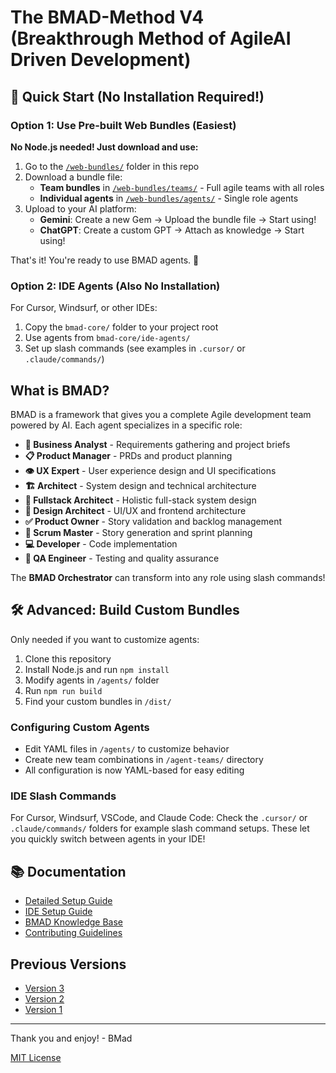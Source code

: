 # The BMAD-Method V4 (Breakthrough Method of AgileAI Driven Development)

## 🚀 Quick Start (No Installation Required!)

### Option 1: Use Pre-built Web Bundles (Easiest)

**No Node.js needed! Just download and use:**

1. Go to the [`/web-bundles/`](web-bundles/) folder in this repo
2. Download a bundle file:
   - **Team bundles** in [`/web-bundles/teams/`](web-bundles/teams/) - Full agile teams with all roles
   - **Individual agents** in [`/web-bundles/agents/`](web-bundles/agents/) - Single role agents
3. Upload to your AI platform:
   - **Gemini**: Create a new Gem → Upload the bundle file → Start using!
   - **ChatGPT**: Create a custom GPT → Attach as knowledge → Start using!

That's it! You're ready to use BMAD agents. 🎉

### Option 2: IDE Agents (Also No Installation)

For Cursor, Windsurf, or other IDEs:

1. Copy the `bmad-core/` folder to your project root
2. Use agents from `bmad-core/ide-agents/`
3. Set up slash commands (see examples in `.cursor/` or `.claude/commands/`)

## What is BMAD?

BMAD is a framework that gives you a complete Agile development team powered by AI. Each agent specializes in a specific role:

- **🧠 Business Analyst** - Requirements gathering and project briefs
- **📋 Product Manager** - PRDs and product planning
- **👁️ UX Expert** - User experience design and UI specifications
- **🏗️ Architect** - System design and technical architecture
- **🔄 Fullstack Architect** - Holistic full-stack system design
- **🎨 Design Architect** - UI/UX and frontend architecture
- **✅ Product Owner** - Story validation and backlog management
- **📝 Scrum Master** - Story generation and sprint planning
- **💻 Developer** - Code implementation
- **🧪 QA Engineer** - Testing and quality assurance

The **BMAD Orchestrator** can transform into any role using slash commands!

## 🛠️ Advanced: Build Custom Bundles

Only needed if you want to customize agents:

1. Clone this repository
2. Install Node.js and run `npm install`
3. Modify agents in `/agents/` folder
4. Run `npm run build`
5. Find your custom bundles in `/dist/`

### Configuring Custom Agents

- Edit YAML files in `/agents/` to customize behavior
- Create new team combinations in `/agent-teams/` directory
- All configuration is now YAML-based for easy editing

### IDE Slash Commands

For Cursor, Windsurf, VSCode, and Claude Code: Check the `.cursor/` or `.claude/commands/` folders for example slash command setups. These let you quickly switch between agents in your IDE!

## 📚 Documentation

- [Detailed Setup Guide](docs/instruction.md)
- [IDE Setup Guide](docs/ide-setup.md)
- [BMAD Knowledge Base](bmad-core/data/bmad-kb.md)
- [Contributing Guidelines](docs/CONTRIBUTING.md)

## Previous Versions

- [Version 3](https://github.com/bmadcode/BMAD-METHOD/tree/V3)
- [Version 2](https://github.com/bmadcode/BMAD-METHOD/tree/V2)
- [Version 1](https://github.com/bmadcode/BMAD-METHOD/tree/V1)

---

Thank you and enjoy! - BMad

[MIT License](docs/LICENSE)

